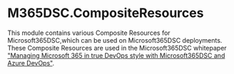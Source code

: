 # M365DSC.CompositeResources

This module contains various Composite Resources for Microsoft365DSC,which can be used on Microsoft365DSC deployments. These Composite Resources are used in the Microsoft365DSC whitepaper ["Managing Microsoft 365 in true DevOps style with Microsoft365DSC and Azure DevOps"](https://aka.ms/m365dscwhitepaper).

